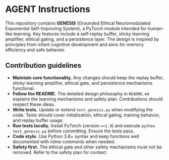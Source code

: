 # AGENT Instructions

This repository contains **GENESIS** (Grounded Ethical Neuromodulated Exponential Self-Improving System), a PyTorch module intended for human-like learning. Key features include a self-replay buffer, sticky learning amplifier, ethical gating, and a persistence layer. The design is inspired by principles from infant cognitive development and aims for memory efficiency and safe behavior.

## Contribution guidelines

- **Maintain core functionality.** Any changes should keep the replay buffer, sticky learning amplifier, ethical gate, and persistence mechanisms functional.
- **Follow the README.** The detailed design philosophy in `README.md` explains the learning mechanisms and safety plan. Contributions should respect these ideas.
- **Write tests.** Update or extend `test_genesis.py` when modifying the code. Tests should cover initialization, ethical gating, training behavior, and replay buffer usage.
- **Run tests locally.** Install PyTorch (version `>=1.9`) and execute `python test_genesis.py` before committing. Ensure the tests pass.
- **Code style.** Use Python 3.8+ syntax and keep functions well documented with inline comments when needed.
- **Safety first.** The ethical gate and other safety mechanisms must not be removed. Refer to the safety plan for context.

